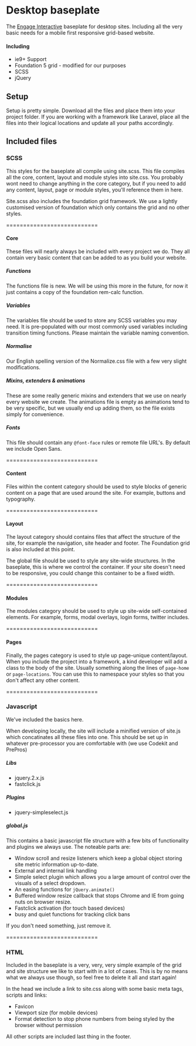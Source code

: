 Desktop baseplate
===========================

The [Engage Interactive](http://www.engageinteractive.co.uk/) baseplate for desktop sites. Including all the very basic needs for a mobile first responsive grid-based website.

#### Including
 * ie9+ Support
 * Foundation 5 grid - modified for our purposes
 * SCSS
 * jQuery

## Setup

Setup is pretty simple. Download all the files and place them into your project folder. If you are working with a framework like Laravel, place all the files into their logical locations and update all your paths accordingly.

## Included files

### SCSS

This styles for the baseplate all compile using site.scss. This file compiles all the core, content, layout and module styles into site.css. You probably wont need to change anything in the core category, but if you need to add any content, layout, page or module styles, you'll reference them in here.

Site.scss also includes the foundation grid framework. We use a lightly customised version of foundation which only contains the grid and no other styles.

===========================

#### Core

These files will nearly always be included with every project we do. They all contain very basic content that can be added to as you build your website.

##### Functions

The functions file is new. We will be using this more in the future, for now it just contains a copy of the foundation rem-calc function.

##### Variables

The variables file should be used to store any SCSS variables you may need. It is pre-populated with our most commonly used variables including transition timing functions. Please maintain the variable naming convention.

##### Normalise

Our English spelling version of the Normalize.css file with a few very slight modifications.

##### Mixins, extenders & animations

These are some really generic mixins and extenders that we use on nearly every website we create. The animations file is empty as animations tend to be very specific, but we usually end up adding them, so the file exists simply for convenience.

##### Fonts

This file should contain any `@font-face` rules or remote file URL's. By default we include Open Sans.

===========================

#### Content

Files within the content category should be used to style blocks of generic content on a page that are used around the site. For example, buttons and typography.

===========================

#### Layout

The layout category should contains files that affect the structure of the site, for example the navigation, site header and footer. The Foundation grid is also included at this point.

The global file should be used to style any site-wide structures. In the baseplate, this is where we control the container. If your site doesn't need to be responsive, you could change this container to be a fixed width.

===========================

#### Modules

The modules category should be used to style up site-wide self-contained elements. For example, forms, modal overlays, login forms, twitter includes.

===========================

#### Pages

Finally, the pages category is used to style up page-unique content/layout. When you include the project into a framework, a kind developer will add a class to the body of the site. Usually something along the lines of `page-home` or `page-locations`. You can use this to namespace your styles so that you don't affect any other content.

===========================

### Javascript

We've included the basics here.

When developing locally, the site will include a minified version of site.js which concatinates all these files into one. This should be set up in whatever pre-processor you are comfortable with (we use Codekit and PrePros)

##### Libs
 * jquery.2.x.js
 * fastclick.js

##### Plugins
 * jquery-simpleselect.js

##### global.js

This contains a basic javascript file structure with a few bits of functionality and plugins we always use. The noteable parts are:
 * Window scroll and resize listeners which keep a global object storing site metric information up-to-date.
 * External and internal link handling
 * Simple select plugin which allows you a large amount of control over the visuals of a select dropdown.
 * An easing functions for `jQuery.animate()`
 * Buffered window resize callback that stops Chrome and IE from going nuts on browser resize.
 * Fastclick activation (for touch based devices)
 * busy and quiet functions for tracking click bans

If you don't need something, just remove it.

===========================

### HTML

Included in the baseplate is a very, very, very simple example of the grid and site structure we like to start with in a lot of cases. This is by no means what we always use though, so feel free to delete it all and start again!

In the head we include a link to site.css along with some basic meta tags, scripts and links:
 * Favicon
 * Viewport size (for mobile devices)
 * Format detection to stop phone numbers from being styled by the browser without permission

 All other scripts are included last thing in the footer.
